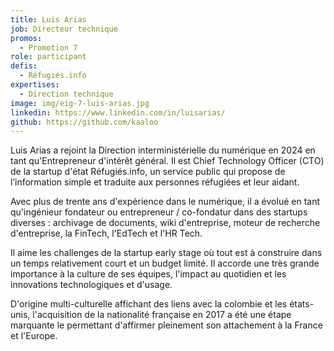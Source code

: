 ```yaml
---
title: Luis Arias
job: Directeur technique
promos:
  - Promotion 7
role: participant
defis:
  - Réfugiés.info
expertises:
  - Direction technique
image: img/eig-7-luis-arias.jpg
linkedin: https://www.linkedin.com/in/luisarias/
github: https://github.com/kaaloo
---
```

Luis Arias a rejoint la Direction interministérielle du numérique en 2024 en tant qu'Entrepreneur d'intérêt général. Il est Chief Technology Officer (CTO) de la startup d'état Réfugiés.info, un service public qui propose de l’information simple et traduite aux personnes réfugiées et leur aidant.

Avec plus de trente ans d'expérience dans le numérique, il a évolué en tant qu'ingénieur fondateur ou entrepreneur / co-fondatur dans des startups diverses : archivage de documents, wiki d'entreprise, moteur de recherche d'entreprise, la FinTech, l'EdTech et l'HR Tech.

Il aime les challenges de la startup early stage où tout est à construire dans un temps relativement court et un budget limité. Il accorde une très grande importance à la culture de ses équipes, l'impact au quotidien et les innovations technologiques et d'usage.

D'origine multi-culturelle affichant des liens avec la colombie et les états-unis, l'acquisition de la nationalité française en 2017 a été une étape marquante le permettant d'affirmer pleinement son attachement à la France et l'Europe.